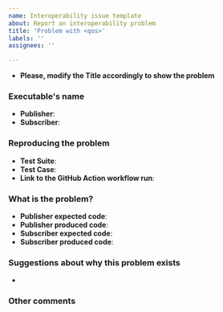 ```yaml
---
name: Interoperability issue template
about: Report an interoperability problem
title: 'Problem with <qos>'
labels: ''
assignees: ''

---
```


- **Please, modify the Title accordingly to show the problem**

### Executable's name

- **Publisher**:
- **Subscriber**:

### Reproducing the problem

- **Test Suite**:
- **Test Case**:
- **Link to the GitHub Action workflow run**:

### What is the problem?

- **Publisher expected code**:
- **Publisher produced code**:
- **Subscriber expected code**:
- **Subscriber produced code**:

### Suggestions about why this problem exists

-

### Other comments
